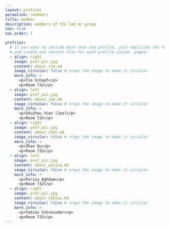 ```yaml
---
layout: profiles
permalink: /member/
title: member
description: members of the lab or group
nav: true
nav_order: 7

profiles:
  # if you want to include more than one profile, just replicate the following block
  # and create one content file for each profile inside _pages/
  - align: right
    image: prof_pic.jpg
    content: about_tim.md
    image_circular: false # crops the image to make it circular
    more_info: >
      <p>Tim Schopf</p>
      <p>Room 732</p>
  - align: left
    image: prof_pic.jpg
    content: about_joe.md
    image_circular: false # crops the image to make it circular
    more_info: >
      <p>Shuzhou Yuan (Joe)</p>
      <p>Room 732</p>
  - align: right
    image: prof_pic.jpg
    content: about_zhan.md
    image_circular: false # crops the image to make it circular
    more_info: >
      <p>Zhan Qu</p>
      <p>Room 732</p>
  - align: left
    image: prof_pic.jpg
    content: about_parisa.md
    image_circular: false # crops the image to make it circular
    more_info: >
      <p>Parisa Aghdam</p>
      <p>Room 732</p>
  - align: right
    image: prof_pic.jpg
    content: about_tobias.md
    image_circular: false # crops the image to make it circular
    more_info: >
      <p>Tobias Schreieder</p>
      <p>Room 732</p>
---
```

